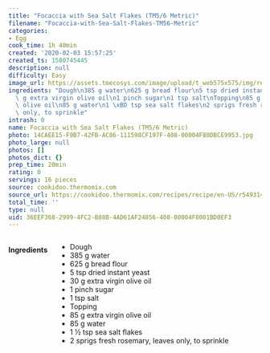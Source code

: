 ```yaml
---
title: "Focaccia with Sea Salt Flakes (TM5/6 Metric)"
filename: "Focaccia-with-Sea-Salt-Flakes-TM56-Metric"
categories:
- Egg
cook_time: 1h 40min
created: '2020-02-03 15:57:25'
created_ts: 1580745445
description: null
difficulty: Easy
image_url: https://assets.tmecosys.com/image/upload/t_web575x575/img/recipe/ras/Assets/63D3854D-D39C-4999-9DC0-AFF9583DB3F7/Derivates/BF9507B3-F2C0-4262-8346-649A5F980789.jpg
ingredients: "Dough\n385 g water\n625 g bread flour\n5 tsp dried instant yeast\n30\
  \ g extra virgin olive oil\n1 pinch sugar\n1 tsp salt\nTopping\n85 g extra virgin\
  \ olive oil\n85 g water\n1 \xBD tsp sea salt flakes\n2 sprigs fresh rosemary, leaves\
  \ only, to sprinkle"
intrash: 0
name: Focaccia with Sea Salt Flakes (TM5/6 Metric)
photo: 14CAEE15-F9B7-42FB-AC86-111598CF197F-408-00004F80DBCE9953.jpg
photo_large: null
photos: []
photos_dict: {}
prep_time: 20min
rating: 0
servings: 16 pieces
source: cookidoo.thermomix.com
source_url: https://cookidoo.thermomix.com/recipes/recipe/en-US/r549314
total_time: ''
type: null
uid: 36EEF368-2999-4FC2-B88B-4AD61AF24856-408-00004F8001BD0EF3
---
```

<div class="large-8 medium-7 columns" id="writeup">	</div><!-- #writeup -->
</div><!-- #row-one -->
<div class="row" id="row-two">	<div class="medium-4 small-5 columns"><h4 id="ingredients">Ingredients</h4><div class="box box-ingredients content"><ul>
<li>Dough</li>
<li>385 g water</li>
<li>625 g bread flour</li>
<li>5 tsp dried instant yeast</li>
<li>30 g extra virgin olive oil</li>
<li>1 pinch sugar</li>
<li>1 tsp salt</li>
<li>Topping</li>
<li>85 g extra virgin olive oil</li>
<li>85 g water</li>
<li>1 ½ tsp sea salt flakes</li>
<li>2 sprigs fresh rosemary, leaves only, to sprinkle</li>
</ul>
</div>	</div>	<div class="medium-6 small-7 columns">	</div>